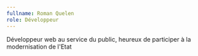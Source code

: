 ```yaml
---
fullname: Roman Quelen
role: Développeur
---
```


Développeur web au service du public, heureux de participer à la modernisation de l'Etat
